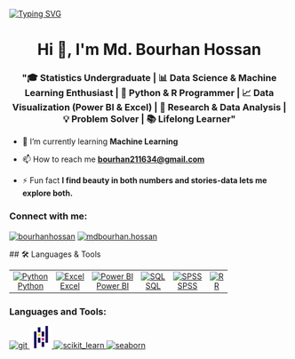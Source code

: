 [![Typing SVG](https://readme-typing-svg.herokuapp.com?font=Fira+Code&pause=1000&width=435&lines=The+five+boxing+wizards+jump+quickly)](https://git.io/typing-svg)



<h1 align="center">Hi 👋, I'm Md. Bourhan Hossan</h1>
<h3 align="center">"🎓 Statistics Undergraduate | 📊 Data Science & Machine Learning Enthusiast | 🐍 Python & R Programmer | 📈 Data Visualization (Power BI & Excel) | 📂 Research & Data Analysis | 💡 Problem Solver | 📚 Lifelong Learner"</h3>

- 🌱 I’m currently learning **Machine Learning**

- 📫 How to reach me **bourhan211634@gmail.com**

- ⚡ Fun fact **I find beauty in both numbers and stories-data lets me explore both.**

<h3 align="left">Connect with me:</h3>
<p align="left">
<a href="https://linkedin.com/in/bourhanhossan" target="blank"><img align="center" src="https://raw.githubusercontent.com/rahuldkjain/github-profile-readme-generator/master/src/images/icons/Social/linked-in-alt.svg" alt="bourhanhossan" height="30" width="40" /></a>
<a href="https://fb.com/mdbourhan.hossan" target="blank"><img align="center" src="https://raw.githubusercontent.com/rahuldkjain/github-profile-readme-generator/master/src/images/icons/Social/facebook.svg" alt="mdbourhan.hossan" height="30" width="40" /></a>
</p>
## 🛠️ Languages & Tools

<table>
  <tr>
    <td align="center">
      <a href="https://www.python.org" target="_blank">
        <img src="https://img.icons8.com/color/48/000000/python.png" alt="Python"/><br>Python
      </a>
    </td>
    <td align="center">
      <a href="https://www.microsoft.com/microsoft-365/excel" target="_blank">
        <img src="https://img.icons8.com/color/48/000000/microsoft-excel-2019.png" alt="Excel"/><br>Excel
      </a>
    </td>
    <td align="center">
      <a href="https://powerbi.microsoft.com/" target="_blank">
        <img src="https://img.icons8.com/color/48/000000/power-bi.png" alt="Power BI"/><br>Power BI
      </a>
    </td>
    <td align="center">
      <a href="https://www.mysql.com/" target="_blank">
        <img src="https://img.icons8.com/fluency/48/000000/mysql-logo.png" alt="SQL"/><br>SQL
      </a>
    </td>
    <td align="center">
      <a href="https://www.ibm.com/products/spss-statistics" target="_blank">
        <img src="https://upload.wikimedia.org/wikipedia/commons/8/86/SPSS_logo.svg" alt="SPSS" width="60"/><br>SPSS
      </a>
    </td>
    <td align="center">
      <a href="https://www.r-project.org/" target="_blank">
        <img src="https://www.r-project.org/Rlogo.png" alt="R" width="48"/><br>R
      </a>
    </td>
  </tr>
</table>

<h3 align="left">Languages and Tools:</h3>
<p align="left"> <a href="https://git-scm.com/" target="_blank" rel="noreferrer"> <img src="https://www.vectorlogo.zone/logos/git-scm/git-scm-icon.svg" alt="git" width="40" height="40"/> </a> <a href="https://pandas.pydata.org/" target="_blank" rel="noreferrer"> <img src="https://raw.githubusercontent.com/devicons/devicon/2ae2a900d2f041da66e950e4d48052658d850630/icons/pandas/pandas-original.svg" alt="pandas" width="40" height="40"/> </a> <a href="https://scikit-learn.org/" target="_blank" rel="noreferrer"> <img src="https://upload.wikimedia.org/wikipedia/commons/0/05/Scikit_learn_logo_small.svg" alt="scikit_learn" width="40" height="40"/> </a> <a href="https://seaborn.pydata.org/" target="_blank" rel="noreferrer"> <img src="https://seaborn.pydata.org/_images/logo-mark-lightbg.svg" alt="seaborn" width="40" height="40"/> </a> </p>

